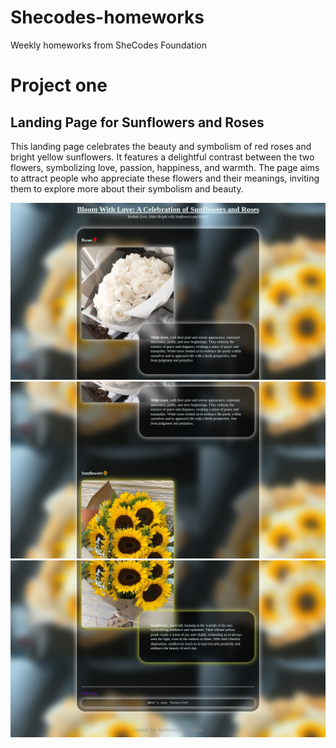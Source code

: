 # Shecodes-homeworks
Weekly homeworks from SheCodes Foundation

# Project one

## Landing Page for Sunflowers and Roses

This landing page celebrates the beauty and symbolism of red roses and bright yellow sunflowers. It features a delightful contrast between the two flowers, symbolizing love, passion, happiness, and warmth. The page aims to attract people who appreciate these flowers and their meanings, inviting them to explore more about their symbolism and beauty.

![Screenshot](https://github.com/NonhlacksM/Shecodes-homeworks/blob/main/images/Screenshot%202024-04-17%2016.04.07.png)
![Screenshot](https://github.com/NonhlacksM/Shecodes-homeworks/blob/main/images/Screenshot%202024-04-17%2016.04.15.png)
![Screenshot](https://github.com/NonhlacksM/Shecodes-homeworks/blob/main/images/Screenshot%202024-04-17%2016.04.33.png)


